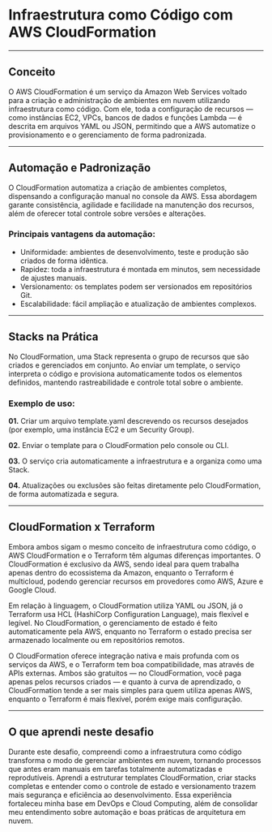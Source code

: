 # Infraestrutura como Código com AWS CloudFormation

---

## Conceito

O AWS CloudFormation é um serviço da Amazon Web Services voltado para a criação e administração de ambientes em nuvem utilizando infraestrutura como código.
Com ele, toda a configuração de recursos — como instâncias EC2, VPCs, bancos de dados e funções Lambda — é descrita em arquivos YAML ou JSON, permitindo que a AWS automatize o provisionamento e o gerenciamento de forma padronizada.

---

## Automação e Padronização

O CloudFormation automatiza a criação de ambientes completos, dispensando a configuração manual no console da AWS.
Essa abordagem garante consistência, agilidade e facilidade na manutenção dos recursos, além de oferecer total controle sobre versões e alterações.

### Principais vantagens da automação:

- Uniformidade: ambientes de desenvolvimento, teste e produção são criados de forma idêntica.
- Rapidez: toda a infraestrutura é montada em minutos, sem necessidade de ajustes manuais.
- Versionamento: os templates podem ser versionados em repositórios Git.
- Escalabilidade: fácil ampliação e atualização de ambientes complexos.

---

## Stacks na Prática

No CloudFormation, uma Stack representa o grupo de recursos que são criados e gerenciados em conjunto.
Ao enviar um template, o serviço interpreta o código e provisiona automaticamente todos os elementos definidos, mantendo rastreabilidade e controle total sobre o ambiente.

### Exemplo de uso:

**01.** Criar um arquivo template.yaml descrevendo os recursos desejados (por exemplo, uma instância EC2 e um Security Group).

**02.** Enviar o template para o CloudFormation pelo console ou CLI.

**03.** O serviço cria automaticamente a infraestrutura e a organiza como uma Stack.

**04.** Atualizações ou exclusões são feitas diretamente pelo CloudFormation, de forma automatizada e segura.

---

## CloudFormation x Terraform

Embora ambos sigam o mesmo conceito de infraestrutura como código, o AWS CloudFormation e o Terraform têm algumas diferenças importantes.
O CloudFormation é exclusivo da AWS, sendo ideal para quem trabalha apenas dentro do ecossistema da Amazon, enquanto o Terraform é multicloud, podendo gerenciar recursos em provedores como AWS, Azure e Google Cloud.

Em relação à linguagem, o CloudFormation utiliza YAML ou JSON, já o Terraform usa HCL (HashiCorp Configuration Language), mais flexível e legível.
No CloudFormation, o gerenciamento de estado é feito automaticamente pela AWS, enquanto no Terraform o estado precisa ser armazenado localmente ou em repositórios remotos.

O CloudFormation oferece integração nativa e mais profunda com os serviços da AWS, e o Terraform tem boa compatibilidade, mas através de APIs externas.
Ambos são gratuitos — no CloudFormation, você paga apenas pelos recursos criados — e quanto à curva de aprendizado, o CloudFormation tende a ser mais simples para quem utiliza apenas AWS, enquanto o Terraform é mais flexível, porém exige mais configuração.

---

## O que aprendi neste desafio

Durante este desafio, compreendi como a infraestrutura como código transforma o modo de gerenciar ambientes em nuvem, tornando processos que antes eram manuais em tarefas totalmente automatizadas e reprodutíveis.
Aprendi a estruturar templates CloudFormation, criar stacks completas e entender como o controle de estado e versionamento trazem mais segurança e eficiência ao desenvolvimento.
Essa experiência fortaleceu minha base em DevOps e Cloud Computing, além de consolidar meu entendimento sobre automação e boas práticas de arquitetura em nuvem.
